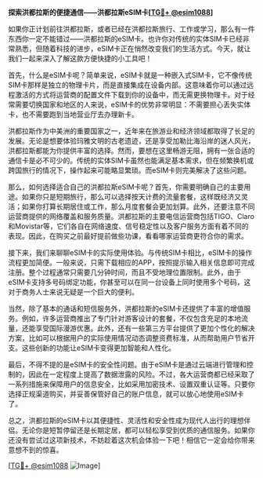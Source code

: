 **探索洪都拉斯的便捷通信——洪都拉斯eSIM卡[[TG💪+ @esim1088](https://t.me/s/esim1088)]**

如果你正计划前往洪都拉斯，或者已经在洪都拉斯旅行、工作或学习，那么有一件东西你一定不能错过——洪都拉斯的eSIM卡。也许你对传统的实体SIM卡已经非常熟悉，但随着科技的进步，eSIM卡正在悄然改变我们的生活方式。今天，就让我们一起来深入了解这款方便快捷的小工具吧！

首先，什么是eSIM卡呢？简单来说，eSIM卡就是一种嵌入式SIM卡，它不像传统SIM卡那样是独立的物理卡片，而是直接集成在设备内部。这意味着你可以通过远程激活的方式将运营商的配置文件下载到你的设备中，而无需更换物理卡。对于经常需要切换国家和地区的人来说，eSIM卡的优势非常明显：不需要担心丢失实体卡，也不需要跑到当地营业厅去办理新卡。

洪都拉斯作为中美洲的重要国家之一，近年来在旅游业和经济领域都取得了长足的发展。无论是想要体验玛雅文明的古老遗迹，还是享受加勒比海沿岸的迷人风光，洪都拉斯都能为你提供丰富的选择。然而，要想在这里畅游无阻，拥有一张合适的通信卡是必不可少的。传统的实体SIM卡虽然也能满足基本需求，但在频繁换机或跨国旅行的情况下，操作起来可能略显繁琐。而eSIM卡则完美解决了这些问题。

那么，如何选择适合自己的洪都拉斯eSIM卡呢？首先，你需要明确自己的主要用途。如果你只是短期旅行，那么可以选择按天计费的流量套餐，这样既经济又灵活；如果你打算长期居住或工作，那么月度套餐会更加划算。此外，还要注意不同运营商提供的网络覆盖和服务质量。洪都拉斯的主要电信运营商包括TIGO、Claro和Movistar等，它们各自在网络速度、信号稳定性以及客户服务方面有着不同的表现。因此，在购买之前最好提前做些功课，看看哪家运营商更符合你的需求。

接下来，我们来聊聊eSIM卡的实际使用体验。与传统SIM卡相比，eSIM卡的操作流程更加简便。一般来说，只需下载相应的APP，按照提示输入相关信息即可完成注册。整个过程通常只需要几分钟时间，而且不受地理位置限制。此外，由于eSIM卡支持多号码绑定功能，你甚至可以在同一台设备上同时使用多个号码，这对于商务人士来说无疑是一个巨大的便利。

当然，除了基本的通话和短信服务外，洪都拉斯的eSIM卡还提供了丰富的增值服务。例如，许多运营商推出了专门针对游客设计的套餐，不仅包含充足的本地流量，还能享受国际漫游优惠。此外，还有一些第三方平台提供了更加个性化的解决方案，比如可以根据用户的实际使用情况动态调整资费标准，从而帮助用户节省开支。这些创新的功能让eSIM卡变得更加智能和人性化。

最后，不得不提的是eSIM卡的安全性问题。由于eSIM卡是通过云端进行管理和控制的，因此在一定程度上提高了数据泄露的风险。不过，各大运营商都已经采取了一系列措施来保障用户的信息安全，比如采用加密技术、设置双重认证等。只要你选择正规渠道购买，并妥善保管好自己的账户信息，就可以放心地使用eSIM卡了。

总之，洪都拉斯的eSIM卡以其便捷性、灵活性和安全性成为现代人出行的理想伴侣。无论你是短暂停留还是长期定居，都可以轻松享受到优质的通信服务。如果你还没有尝试过这项新技术，不妨趁着这次机会体验一下吧！相信它一定会给你带来意想不到的惊喜。

[[TG💪+ @esim1088](https://t.me/s/esim1088) ![Image](https://i.postimg.cc/4NQfJmqS/Snipaste-2025-05-13-00-14-12.png)]